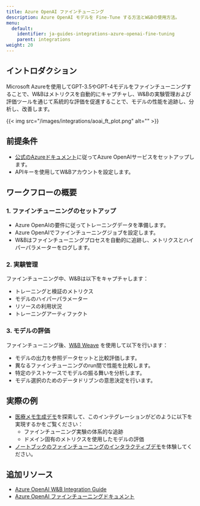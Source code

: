 ```yaml
---
title: Azure OpenAI ファインチューニング
description: Azure OpenAI モデルを Fine-Tune する方法とW&Bの使用方法。
menu:
  default:
    identifier: ja-guides-integrations-azure-openai-fine-tuning
    parent: integrations
weight: 20
---
```


## イントロダクション
Microsoft Azureを使用してGPT-3.5やGPT-4モデルをファインチューニングすることで、W&Bはメトリクスを自動的にキャプチャし、W&Bの実験管理および評価ツールを通じて系統的な評価を促進することで、モデルの性能を追跡し、分析し、改善します。

{{< img src="/images/integrations/aoai_ft_plot.png" alt="" >}}

## 前提条件
- [公式のAzureドキュメント](https://wandb.me/aoai-wb-int)に従ってAzure OpenAIサービスをセットアップします。
- APIキーを使用してW&Bアカウントを設定します。

## ワークフローの概要

### 1. ファインチューニングのセットアップ
- Azure OpenAIの要件に従ってトレーニングデータを準備します。
- Azure OpenAIでファインチューニングジョブを設定します。
- W&Bはファインチューニングプロセスを自動的に追跡し、メトリクスとハイパーパラメーターをログします。

### 2. 実験管理
ファインチューニング中、W&Bは以下をキャプチャします：
- トレーニングと検証のメトリクス
- モデルのハイパーパラメーター
- リソースの利用状況
- トレーニングアーティファクト

### 3. モデルの評価
ファインチューニング後、[W&B Weave](https://weave-docs.wandb.ai) を使用して以下を行います：
- モデルの出力を参照データセットと比較評価します。
- 異なるファインチューニングのrun間で性能を比較します。
- 特定のテストケースでモデルの振る舞いを分析します。
- モデル選択のためのデータドリブンの意思決定を行います。

## 実際の例
* [医療メモ生成デモ](https://wandb.me/aoai-ft-colab)を探索して、このインテグレーションがどのように以下を実現するかをご覧ください：
  - ファインチューニング実験の体系的な追跡
  - ドメイン固有のメトリクスを使用したモデルの評価
* [ノートブックのファインチューニングのインタラクティブデモ](https://colab.research.google.com/github/wandb/examples/blob/master/colabs/azure/azure_gpt_medical_notes.ipynb)を体験してください。

## 追加リソース
- [Azure OpenAI W&B Integration Guide](https://wandb.me/aoai-wb-int)
- [Azure OpenAI ファインチューニングドキュメント](https://learn.microsoft.com/azure/ai-services/openai/how-to/fine-tuning?tabs=turbo%2Cpython&pivots=programming-language-python)